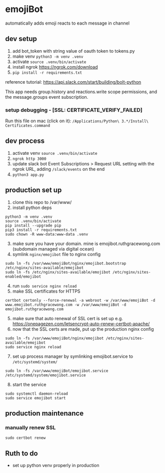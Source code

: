 # emojiBot

automatically adds emoji reacts to each message in channel

## dev setup

1. add bot_token with string value of oauth token to tokens.py
2. make venv `python3 -m venv .venv`
3. activate `source .venv/bin/activate`
4. install ngrok https://ngrok.com/download
5. `pip install -r requirements.txt`

reference tutorial: https://api.slack.com/start/building/bolt-python

This app needs group.history and reactions.write scope permissions, and the message.groups event subscription.

### setup debugging - [SSL: CERTIFICATE_VERIFY_FAILED]

Run this file on mac (click on it): `/Applications/Python\ 3.*/Install\ Certificates.command`

## dev process

1. activate venv `source .venv/bin/activate`
2. `ngrok http 3000`
3. update slack bot Event Subscriptions > Request URL setting with the ngrok URL, adding `/slack/events` on the end
4. `python3 app.py`

## production set up
1. clone this repo to /var/www/
2. install python deps
```
python3 -m venv .venv
source .venv/bin/activate
pip install --upgrade pip
pip3 install -r requirements.txt
sudo chown -R www-data:www-data .venv
```
3. make sure you have your domain. mine is emojibot.ruthgracewong.com (subdomain managed via digital ocean)
4. symlink `nginx/emojibot` file to nginx config

```
sudo ln -fs /var/www/emojiBot/nginx/emojibot.bootstrap /etc/nginx/sites-available/emojibot
sudo ln -fs /etc/nginx/sites-available/emojibot /etc/nginx/sites-enabled/emojibot
```

4. run `sudo service nginx reload`
5. make SSL certificates for HTTPS

```
certbot certonly --force-renewal -a webroot -w /var/www/emojiBot -d www.emojibot.ruthgracewong.com -w /var/www/emojiBot -d emojibot.ruthgracewong.com
```

5. make sure that auto renewal of SSL cert is set up e.g. https://onepagezen.com/letsencrypt-auto-renew-certbot-apache/
6. now that the SSL certs are made, put up the production nginx config

```
sudo ln -fs /var/www/emojiBot/nginx/emojibot /etc/nginx/sites-available/emojibot
sudo service nginx reload
```
7. set up process manager by symlinking emojibot.service to `/etc/systemd/system/`

```
sudo ln -fs /var/www/emojiBot/emojibot.service /etc/systemd/system/emojibot.service
```

8. start the service

```
sudo systemctl daemon-reload
sudo service emojibot start
```

## production maintenance

### manually renew SSL

```
sudo certbot renew
```

## Ruth to do

- set up python venv properly in production
